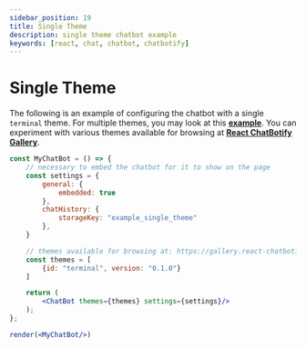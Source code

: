 ```yaml
---
sidebar_position: 19
title: Single Theme
description: single theme chatbot example
keywords: [react, chat, chatbot, chatbotify]
---
```


# Single Theme

The following is an example of configuring the chatbot with a single `terminal` theme. For multiple themes, you may look at this [**example**](/docs/examples/multiple_themes). You can experiment with various themes available for browsing at [**React ChatBotify Gallery**](https://gallery.react-chatbotify.com).

```jsx live noInline title=MyChatBot.js
const MyChatBot = () => {
	// necessary to embed the chatbot for it to show on the page
	const settings = {
		general: {
			embedded: true
		},
		chatHistory: {
			storageKey: "example_single_theme"
		},
	}

	// themes available for browsing at: https://gallery.react-chatbotify.com
	const themes = [
		{id: "terminal", version: "0.1.0"}
	]

	return (
		<ChatBot themes={themes} settings={settings}/>
	);
};

render(<MyChatBot/>)
```